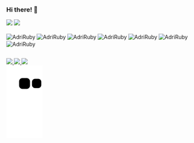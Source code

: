### Hi there! 👋

<div>
  <img src="https://github-readme-stats.vercel.app/api?username=AdrielleH&count_private=true&count_private=true&theme=radical" />
  <img height="195em" src="https://github-readme-stats.vercel.app/api/top-langs/?username=AdrielleH&theme=radical&layout=compact" />
</div>

<div style="display: inline_block"><br>
  <img align="center" alt="AdriRuby" height="100" width="50" src="https://cdn.jsdelivr.net/gh/devicons/devicon/icons/ruby/ruby-original.svg">
  <img align="center" alt="AdriRuby" height="100" width="50" src="https://cdn.jsdelivr.net/gh/devicons/devicon/icons/rails/rails-plain.svg">
  <img align="center" alt="AdriRuby" height="100" width="50" src="https://cdn.jsdelivr.net/gh/devicons/devicon/icons/javascript/javascript-original.svg">
  <img align="center" alt="AdriRuby" height="100" width="50" src="https://cdn.jsdelivr.net/gh/devicons/devicon/icons/vuejs/vuejs-original.svg">
  <img align="center" alt="AdriRuby" height="100" width="50" src="https://cdn.jsdelivr.net/gh/devicons/devicon/icons/html5/html5-original.svg">
  <img align="center" alt="AdriRuby" height="100" width="50" src="https://cdn.jsdelivr.net/gh/devicons/devicon/icons/css3/css3-original.svg">
  <img align="center" alt="AdriRuby" height="100" width="50" src="https://cdn.jsdelivr.net/gh/devicons/devicon/icons/postgresql/postgresql-original.svg">
</div>

##

<div>
  <a href="https://codepen.io/adrielleh" target="_blank">
    <img src="https://img.shields.io/badge/Codepen-000000?style=for-the-badge&logo=codepen&logoColor=white" target="_blank">
  </a>
  
  <a href="www.linkedin.com/in/adrielleh" target="_blank">
    <img src="https://img.shields.io/badge/LinkedIn-0077B5?style=for-the-badge&logo=linkedin&logoColor=white" target="_blank">
  </a>
  
  <a href="AdrielleH#3606" target="_blank">
    <img src="https://img.shields.io/badge/Discord-7289DA?style=for-the-badge&logo=discord&logoColor=white" target="_blank">
  </a>
  
</div

![Snake animation](https://github.com/AdrielleH/AdrielleH/blob/output/github-contribution-grid-snake.svg)


      
